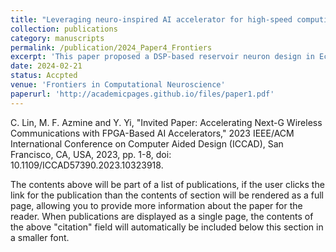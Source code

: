 ```yaml
---
title: "Leveraging neuro-inspired AI accelerator for high-speed computing in 6G networks"
collection: publications
category: manuscripts
permalink: /publication/2024_Paper4_Frontiers
excerpt: 'This paper proposed a DSP-based reservoir neuron design in Echo State Network, and tested it in MIMO-OFDM symbol detection task using an SDR/FPGA testbed.'
date: 2024-02-21
status: Accpted
venue: 'Frontiers in Computational Neuroscience'
paperurl: 'http://academicpages.github.io/files/paper1.pdf'
---
```


C. Lin, M. F. Azmine and Y. Yi, "Invited Paper: Accelerating Next-G Wireless Communications with FPGA-Based AI Accelerators," 2023 IEEE/ACM International Conference on Computer Aided Design (ICCAD), San Francisco, CA, USA, 2023, pp. 1-8, doi: 10.1109/ICCAD57390.2023.10323918.

The contents above will be part of a list of publications, if the user clicks the link for the publication than the contents of section will be rendered as a full page, allowing you to provide more information about the paper for the reader. When publications are displayed as a single page, the contents of the above "citation" field will automatically be included below this section in a smaller font.
